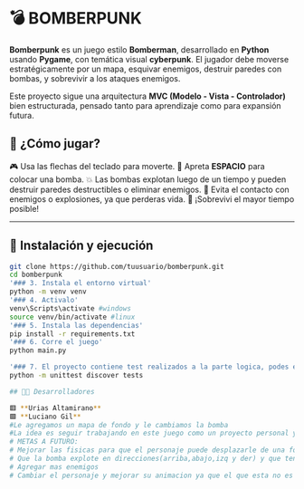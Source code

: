# 💣 BOMBERPUNK

**Bomberpunk** es un juego estilo **Bomberman**, desarrollado en **Python** usando **Pygame**, con temática visual **cyberpunk**. El jugador debe moverse estratégicamente por un mapa, esquivar enemigos, destruir paredes con bombas, y sobrevivir a los ataques enemigos.

Este proyecto sigue una arquitectura **MVC (Modelo - Vista - Controlador)** bien estructurada, pensado tanto para aprendizaje como para expansión futura.

## 🧠 ¿Cómo jugar?

🎮 Usa las flechas del teclado para moverte.
🔴 Apreta **ESPACIO** para colocar una bomba.
💥 Las bombas explotan luego de un tiempo y pueden destruir paredes destructibles o eliminar enemigos.
👾 Evita el contacto con enemigos o explosiones, ya que perderas vida.
🧠 ¡Sobrevivi el mayor tiempo posible!

---

## 🚀 Instalación y ejecución

```bash
git clone https://github.com/tuusuario/bomberpunk.git
cd bomberpunk
'### 3. Instala el entorno virtual'
python -m venv venv
'### 4. Activalo'
venv\Scripts\activate #windows
source venv/bin/activate #linux
'### 5. Instala las dependencias'
pip install -r requirements.txt
'### 6. Corre el juego'
python main.py

'### 7. El proyecto contiene test realizados a la parte logica, podes ejecutarlos con el siguiente comando'
python -m unittest discover tests

## 👨‍💻 Desarrolladores

🟥 **Urias Altamirano**
🟩 **Luciano Gil**
#Le agregamos un mapa de fondo y le cambiamos la bomba
#La idea es seguir trabajando en este juego como un proyecto personal y ver hasta donde llega queremos presentarlo en septiembre, por lo tanto esta version va a seguir siendo actualizada hasta ese momento para mejorarlo lo mas que podamos
# METAS A FUTURO:
# Mejorar las fisicas para que el personaje puede desplazarle de una forma fluida sin chocarse tanto
# Que la bomba explote en direcciones(arriba,abajo,izq y der) y que tenga animacion.Agregar mas tipos de bombas  
# Agregar mas enemigos
# Cambiar el personaje y mejorar su animacion ya que el que esta no es uno oficial